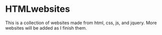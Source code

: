 # HTMLwebsites

This is a collection of websites made from html, css, js, and jquery.
More websites will be added as I finish them.
